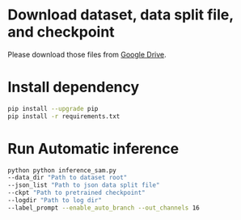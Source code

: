 # Download dataset, data split file, and checkpoint
Please download those files from [Google Drive](https://drive.google.com/drive/folders/1qlsKfEzV5EOP5uO-dppcZZR1KgEByMxb?usp=sharing).
# Install dependency
```bash 
pip install --upgrade pip
pip install -r requirements.txt
```
# Run Automatic inference

```bash 
python python inference_sam.py 
--data_dir "Path to dataset root"
--json_list "Path to json data split file"
--ckpt "Path to pretrained checkpoint"
--logdir "Path to log dir"
--label_prompt --enable_auto_branch --out_channels 16

```